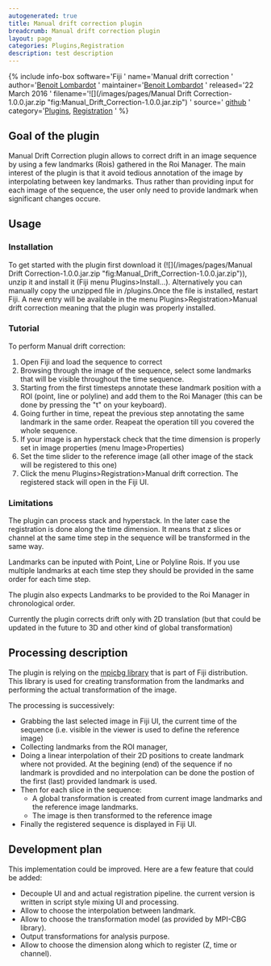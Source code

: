```yaml
---
autogenerated: true
title: Manual drift correction plugin
breadcrumb: Manual drift correction plugin
layout: page
categories: Plugins,Registration
description: test description
---
```


{% include info-box software='Fiji ' name='Manual drift correction ' author='[Benoit Lombardot](User_Benoit ) ' maintainer='[Benoit Lombardot](User_Benoit ) ' released='22 March 2016 ' filename='![](/images/pages/Manual Drift Correction-1.0.0.jar.zip "fig:Manual_Drift_Correction-1.0.0.jar.zip") ' source=' [github](https://github.com/mpicbg-scicomp/Manual_drift_correction) ' category='[Plugins](Category_Plugins ), [Registration](Category_Registration ) ' %}

Goal of the plugin
------------------

Manual Drift Correction plugin allows to correct drift in an image sequence by using a few landmarks (Rois) gathered in the Roi Manager. The main interest of the plugin is that it avoid tedious annotation of the image by interpolating between key landmarks. Thus rather than providing input for each image of the sequence, the user only need to provide landmark when significant changes occure.

Usage
-----

### Installation

To get started with the plugin first download it (![](/images/pages/Manual Drift Correction-1.0.0.jar.zip "fig:Manual_Drift_Correction-1.0.0.jar.zip")), unzip it and install it (Fiji menu Plugins&gt;Install...). Alternatively you can manually copy the unzipped file in <Fiji folder>/plugins.Once the file is installed, restart Fiji. A new entry will be available in the menu Plugins&gt;Registration&gt;Manual drift correction meaning that the plugin was properly installed.

### Tutorial

To perform Manual drift correction:

1.  Open Fiji and load the sequence to correct
2.  Browsing through the image of the sequence, select some landmarks that will be visible throughout the time sequence.
3.  Starting from the first timesteps annotate these landmark position with a ROI (point, line or polyline) and add them to the Roi Manager (this can be done by pressing the "t" on your keyboard).
4.  Going further in time, repeat the previous step annotating the same landmark in the same order. Reapeat the operation till you covered the whole sequence.
5.  If your image is an hyperstack check that the time dimension is properly set in image properties (menu Image&gt;Properties)
6.  Set the time slider to the reference image (all other image of the stack will be registered to this one)
7.  Click the menu Plugins&gt;Registration&gt;Manual drift correction. The registered stack will open in the Fiji UI.

### Limitations

The plugin can process stack and hyperstack. In the later case the registration is done along the time dimension. It means that z slices or channel at the same time step in the sequence will be transformed in the same way.

Landmarks can be inputed with Point, Line or Polyline Rois. If you use multiple landmarks at each time step they should be provided in the same order for each time step.

The plugin also expects Landmarks to be provided to the Roi Manager in chronological order.

Currently the plugin corrects drift only with 2D translation (but that could be updated in the future to 3D and other kind of global transformation)

Processing description
----------------------

The plugin is relying on the [mpicbg library](http://javadoc.imagej.net/MPI-CBG/) that is part of Fiji distribution. This library is used for creating transformation from the landmarks and performing the actual transformation of the image.

The processing is successively:

-   Grabbing the last selected image in Fiji UI, the current time of the sequence (i.e. visible in the viewer is used to define the reference image)
-   Collecting landmarks from the ROI manager,
-   Doing a linear interpolation of their 2D positions to create landmark where not provided. At the begining (end) of the sequence if no landmark is provdided and no interpolation can be done the postion of the first (last) provided landmark is used.
-   Then for each slice in the sequence:
    -   A global transformation is created from current image landmarks and the reference image landmarks.
    -   The image is then transformed to the reference image
-   Finally the registered sequence is displayed in Fiji UI.

Development plan
----------------

This implementation could be improved. Here are a few feature that could be added:

-   Decouple UI and and actual registration pipeline. the current version is written in script style mixing UI and processing.
-   Allow to choose the interpolation between landmark.
-   Allow to choose the transformation model (as provided by MPI-CBG library).
-   Output transformations for analysis purpose.
-   Allow to choose the dimension along which to register (Z, time or channel).

 
